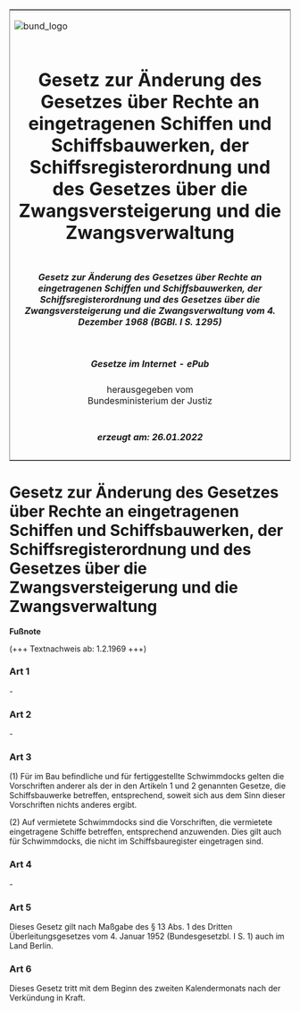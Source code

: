 <span id="DECKBLATT.html"></span>

<table border="0" frame="border" width="100%">

<tr valign="top">

<td align="left">

![bund\_logo](BfJ_2021_Web_de_de.gif)

</td>

<td align="right">

 

</td>

</tr>

<tr align="center" valign="middle">

<td colspan="2">

# Gesetz zur Änderung des Gesetzes über Rechte an eingetragenen Schiffen und Schiffsbauwerken, der Schiffsregisterordnung und des Gesetzes über die Zwangsversteigerung und die Zwangsverwaltung

</td>

</tr>

<tr align="center" valign="middle">

<td colspan="2">

##### Gesetz zur Änderung des Gesetzes über Rechte an eingetragenen Schiffen und Schiffsbauwerken, der Schiffsregisterordnung und des Gesetzes über die Zwangsversteigerung und die Zwangsverwaltung vom 4. Dezember 1968 (BGBl. I S. 1295)

</td>

</tr>

<tr align="center" valign="middle">

<td colspan="2">

  
  

##### Gesetze im Internet - ePub  
  
herausgegeben vom  
Bundesministerium der Justiz

</td>

</tr>

<tr align="center" valign="bottom">

<td colspan="2">

  
  

##### erzeugt am: 26.01.2022

</td>

</tr>

</table>

<span id="BJNR012950968.html"></span>

# Gesetz zur Änderung des Gesetzes über Rechte an eingetragenen Schiffen und Schiffsbauwerken, der Schiffsregisterordnung und des Gesetzes über die Zwangsversteigerung und die Zwangsverwaltung

<div>

  
**Fußnote**

<div class="jnhtml">

<div>

<div class="jurAbsatz">

(+++ Textnachweis ab: 1.2.1969 +++)

</div>

</div>

</div>

</div>

<span id="BJNR012950968BJNE000100305.html"></span>

### Art 1  

<div>

<div class="jnhtml">

<div>

<div class="jurAbsatz">

\-

</div>

</div>

</div>

</div>

<span id="BJNR012950968BJNE000200305.html"></span>

### Art 2  

<div>

<div class="jnhtml">

<div>

<div class="jurAbsatz">

\-

</div>

</div>

</div>

</div>

<span id="BJNR012950968BJNE000300305.html"></span>

### Art 3  

<div>

<div class="jnhtml">

<div>

<div class="jurAbsatz">

(1) Für im Bau befindliche und für fertiggestellte Schwimmdocks gelten
die Vorschriften anderer als der in den Artikeln 1 und 2 genannten
Gesetze, die Schiffsbauwerke betreffen, entsprechend, soweit sich aus
dem Sinn dieser Vorschriften nichts anderes ergibt.

</div>

<div class="jurAbsatz">

(2) Auf vermietete Schwimmdocks sind die Vorschriften, die vermietete
eingetragene Schiffe betreffen, entsprechend anzuwenden. Dies gilt auch
für Schwimmdocks, die nicht im Schiffsbauregister eingetragen sind.

</div>

</div>

</div>

</div>

<span id="BJNR012950968BJNE000400305.html"></span>

### Art 4  

<div>

<div class="jnhtml">

<div>

<div class="jurAbsatz">

\-

</div>

</div>

</div>

</div>

<span id="BJNR012950968BJNE000500305.html"></span>

### Art 5  

<div>

<div class="jnhtml">

<div>

<div class="jurAbsatz">

Dieses Gesetz gilt nach Maßgabe des § 13 Abs. 1 des Dritten
Überleitungsgesetzes vom 4. Januar 1952 (Bundesgesetzbl. I S. 1) auch
im Land Berlin.

</div>

</div>

</div>

</div>

<span id="BJNR012950968BJNE000600305.html"></span>

### Art 6  

<div>

<div class="jnhtml">

<div>

<div class="jurAbsatz">

Dieses Gesetz tritt mit dem Beginn des zweiten Kalendermonats nach der
Verkündung in Kraft.

</div>

</div>

</div>

</div>
